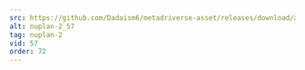 ```yaml
---
src: https://github.com/Dadaism6/metadriverse-asset/releases/download/assetsv1.0.2/nuplan-2_57.mp4
alt: nuplan-2_57
tag: nuplan-2
vid: 57
order: 72
---
```

